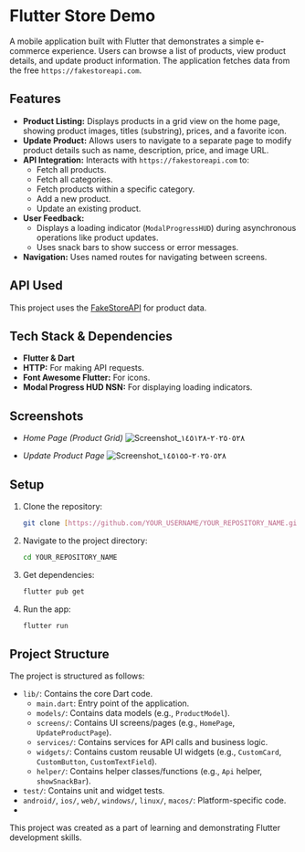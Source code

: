 # Flutter Store Demo

A mobile application built with Flutter that demonstrates a simple e-commerce experience. Users can browse a list of products, view product details, and update product information. The application fetches data from the free `https://fakestoreapi.com`.

## Features

* **Product Listing:** Displays products in a grid view on the home page, showing product images, titles (substring), prices, and a favorite icon.
* **Update Product:** Allows users to navigate to a separate page to modify product details such as name, description, price, and image URL.
* **API Integration:** Interacts with `https://fakestoreapi.com` to:
    * Fetch all products.
    * Fetch all categories.
    * Fetch products within a specific category.
    * Add a new product.
    * Update an existing product.
* **User Feedback:**
    * Displays a loading indicator (`ModalProgressHUD`) during asynchronous operations like product updates.
    * Uses snack bars to show success or error messages.
* **Navigation:** Uses named routes for navigating between screens.

## API Used

This project uses the [FakeStoreAPI](https://fakestoreapi.com/) for product data.

## Tech Stack & Dependencies

* **Flutter & Dart**
* **HTTP:** For making API requests.
* **Font Awesome Flutter:** For icons.
* **Modal Progress HUD NSN:** For displaying loading indicators.

## Screenshots

* *Home Page (Product Grid)*
  ![Screenshot_٢٠٢٥٠٥٢٨-١٤٥١٢٨](https://github.com/user-attachments/assets/c018b93d-c75d-4e7e-9d2a-d86082b48afa)

* *Update Product Page*
  ![Screenshot_٢٠٢٥٠٥٢٨-١٤٥١٥٥](https://github.com/user-attachments/assets/92a15016-0a23-4494-90ef-8e785280e599)


## Setup

1.  Clone the repository:
    ```bash
    git clone [https://github.com/YOUR_USERNAME/YOUR_REPOSITORY_NAME.git](https://github.com/YOUR_USERNAME/YOUR_REPOSITORY_NAME.git)
    ```
2.  Navigate to the project directory:
    ```bash
    cd YOUR_REPOSITORY_NAME
    ```
3.  Get dependencies:
    ```bash
    flutter pub get
    ```
4.  Run the app:
    ```bash
    flutter run
    ```

## Project Structure

The project is structured as follows:

* `lib/`: Contains the core Dart code.
    * `main.dart`: Entry point of the application.
    * `models/`: Contains data models (e.g., `ProductModel`).
    * `screens/`: Contains UI screens/pages (e.g., `HomePage`, `UpdateProductPage`).
    * `services/`: Contains services for API calls and business logic.
    * `widgets/`: Contains custom reusable UI widgets (e.g., `CustomCard`, `CustomButton`, `CustomTextField`).
    * `helper/`: Contains helper classes/functions (e.g., `Api` helper, `showSnackBar`).
* `test/`: Contains unit and widget tests.
* `android/`, `ios/`, `web/`, `windows/`, `linux/`, `macos/`: Platform-specific code.
* 

This project was created as a part of learning and demonstrating Flutter development skills.
